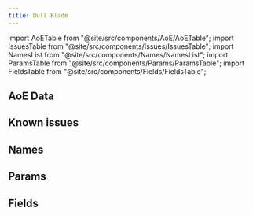 ```yaml
---
title: Dull Blade
---
```


import AoETable from "@site/src/components/AoE/AoETable";
import IssuesTable from "@site/src/components/Issues/IssuesTable";
import NamesList from "@site/src/components/Names/NamesList";
import ParamsTable from "@site/src/components/Params/ParamsTable";
import FieldsTable from "@site/src/components/Fields/FieldsTable";

## AoE Data

<AoETable item_key="dullblade" data_src="weapon" />

## Known issues

<IssuesTable item_key="dullblade" data_src="weapon" />

## Names

<NamesList item_key="dullblade" data_src="weapon" />

## Params

<ParamsTable item_key="dullblade" data_src="weapon" />

## Fields

<FieldsTable item_key="dullblade" data_src="weapon" />
